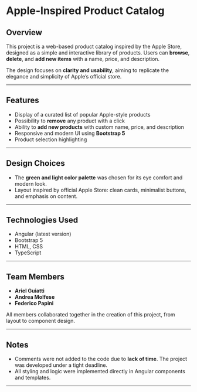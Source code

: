# Apple-Inspired Product Catalog

## Overview

This project is a web-based product catalog inspired by the Apple Store, designed as a simple and interactive library of products. Users can **browse**, **delete**, and **add new items** with a name, price, and description.

The design focuses on **clarity and usability**, aiming to replicate the elegance and simplicity of Apple’s official store.

---

## Features

- Display of a curated list of popular Apple-style products
- Possibility to **remove** any product with a click
- Ability to **add new products** with custom name, price, and description
- Responsive and modern UI using **Bootstrap 5**
- Product selection highlighting

---

## Design Choices

- The **green and light color palette** was chosen for its eye comfort and modern look.
- Layout inspired by official Apple Store: clean cards, minimalist buttons, and emphasis on content.

---

## Technologies Used

- Angular (latest version)
- Bootstrap 5
- HTML, CSS
- TypeScript

---

## Team Members

- **Ariel Guiatti**
- **Andrea Molfese**
- **Federico Papini**

All members collaborated together in the creation of this project, from layout to component design.

---

## Notes

- Comments were not added to the code due to **lack of time**. The project was developed under a tight deadline.
- All styling and logic were implemented directly in Angular components and templates.

---
